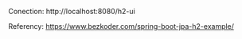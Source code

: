 Conection:
http://localhost:8080/h2-ui

Referency:
https://www.bezkoder.com/spring-boot-jpa-h2-example/